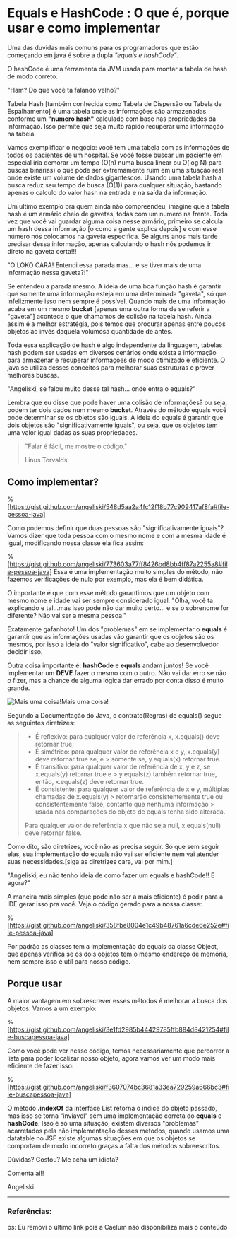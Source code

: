 # Equals e HashCode : O que é, porque usar e como implementar

Uma das duvidas mais comuns para os programadores que estão começando em java é sobre a dupla _"equals e hashCode"_.

O hashCode é uma ferramenta da JVM usada para montar a tabela de hash de modo correto.

"Ham? Do que você ta falando velho?"

Tabela Hash \[também conhecida como Tabela de Dispersão ou Tabela de Espalhamento\] é uma tabela onde as informações são armazenadas conforme um **"numero hash"** calculado com base nas propriedades da informação. Isso permite que seja muito rápido recuperar uma informação na tabela.

Vamos exemplificar o negócio: você tem uma tabela com as informações de todos os pacientes de um hospital. Se você fosse buscar um paciente em especial iria demorar um tempo (O(n) numa busca linear ou O(log N) para buscas binarias) o que pode ser extremamente ruim em uma situação real onde existe um volume de dados gigantescos. Usando uma tabela hash a busca reduz seu tempo de busca (O(1)) para qualquer situação, bastando apenas o calculo do valor hash na entrada e na saída da informação.

Um ultimo exemplo pra quem ainda não compreendeu, imagine que a tabela hash é um armário cheio de gavetas, todas com um numero na frente. Toda vez que você vai guardar alguma coisa nesse armário, primeiro se calcula um hash dessa informação \[o como a gente explica depois\] e com esse número nós colocamos na gaveta especifica. Se alguns anos mais tarde precisar dessa informação, apenas calculando o hash nós podemos ir direto na gaveta certa!!!

"O LOKO CARA! Entendi essa parada mas… e se tiver mais de uma informação nessa gaveta?!"

Se entendeu a parada mesmo. A ideia de uma boa função hash é garantir que somente uma informação esteja em uma determinada "gaveta", só que infelizmente isso nem sempre é possível. Quando mais de uma informação acaba em um mesmo **bucket** \[apenas uma outra forma de se referir a "gaveta"\] acontece o que chamamos de colisão na tabela hash. Ainda assim é a melhor estratégia, pois temos que procurar apenas entre poucos objetos ao invés daquela volumosa quantidade de antes.

Toda essa explicação de hash é algo independente da linguagem, tabelas hash podem ser usadas em diversos cenários onde exista a informação para armazenar e recuperar informações de modo otimizado e eficiente. O java se utiliza desses conceitos para melhorar suas estruturas e prover melhores buscas.

"Angeliski, se falou muito desse tal hash… onde entra o equals?"

Lembra que eu disse que pode haver uma colisão de informações? ou seja, podem ter dois dados num mesmo **bucket**. Através do método equals você pode determinar se os objetos são iguais. A ideia do equals é garantir que dois objetos são "significativamente iguais", ou seja, que os objetos tem uma valor igual dadas as suas propriedades.

> "Falar é fácil, me mostre o código."
> 
> Linus Torvalds

Como implementar?
-----------------
%[https://gist.github.com/angeliski/548d5aa2a4fc12f18b77c909417af8fa#file-pessoa-java]

Como podemos definir que duas pessoas são "significativamente iguais"? Vamos dizer que toda pessoa com o mesmo nome e com a mesma idade é igual, modificando nossa classe ela fica assim:

%[https://gist.github.com/angeliski/773603a77ff8426bd8bb4ff87a2255a8#file-pessoa-java]
Essa é uma implementação muito simples do método, não fazemos verificações de nulo por exemplo, mas ela é bem didática.

O importante é que com esse método garantimos que um objeto com mesmo nome e idade vai ser sempre considerado igual. "Olha, você ta explicando e tal…mas isso pode não dar muito certo… e se o sobrenome for diferente? Não vai ser a mesma pessoa."

Exatamente gafanhoto! Um dos "problemas" em se implementar o **equals** é garantir que as informações usadas vão garantir que os objetos são os mesmos, por isso a ideia do "valor significativo", cabe ao desenvolvedor decidir isso.

Outra coisa importante é: **hashCode** e **equals** andam juntos! Se você implementar um **DEVE** fazer o mesmo com o outro. Não vai dar erro se não o fizer, mas a chance de alguma lógica dar errado por conta disso é muito grande.

![Mais uma coisa!](https://cdn.hashnode.com/res/hashnode/image/upload/v1660445912078/24euZ87hr.jpeg)Mais uma coisa!

Segundo a Documentação do Java, o contrato(Regras) de equals() segue as seguintes diretrizes:

> *   É reflexivo: para qualquer valor de referência x, x.equals() deve retornar true;
> *   É simétrico: para qualquer valor de referência x e y, x.equals(y) deve retornar true se, e > somente se, y.equals(x) retornar true.
> *   É transitivo: para qualquer valor de referência de x, y e z, se x.equals(y) retornar true e > y.equals(z) também retornar true, então, x.equals(z) deve retornar true.
> *   É consistente: para qualquer valor de referência de x e y, múltiplas chamadas de x.equals(y) > retornarão consistentemente true ou consistentemente false, contanto que nenhuma informação > usada nas comparações do objeto de equals tenha sido alterada.
> 
> Para qualquer valor de referência x que não seja null, x.equals(null) deve retornar false.

Como dito, são diretrizes, você não as precisa seguir. Só que sem seguir elas, sua implementação do equals não vai ser eficiente nem vai atender suas necessidades.\[siga as diretrizes cara, vai por mim.\]

"Angeliski, eu não tenho ideia de como fazer um equals e hashCode!! E agora?"

A maneira mais simples (que pode não ser a mais eficiente) é pedir para a IDE gerar isso pra você. Veja o código gerado para a nossa classe:

%[https://gist.github.com/angeliski/358fbe8004e1c49b48761a6cde6e252e#file-pessoa-java]

Por padrão as classes tem a implementação do equals da classe Object, que apenas verifica se os dois objetos tem o mesmo endereço de memória, nem sempre isso é util para nosso código.

Porque usar
-----------

A maior vantagem em sobrescrever esses métodos é melhorar a busca dos objetos. Vamos a um exemplo:

%[https://gist.github.com/angeliski/3e1fd2985b44429785ffb884d8421254#file-buscapessoa-java]

Como você pode ver nesse código, temos necessariamente que percorrer a lista para poder localizar nosso objeto, agora vamos ver um modo mais eficiente de fazer isso:

%[https://gist.github.com/angeliski/f3607074bc3681a33ea729259a666bc3#file-buscapessoa-java]

O método **.indexOf** da interface List retorna o indice do objeto passado, mas isso se torna "inviável" sem uma implementação correta do **equals** e **hashCode**. Isso é só uma situação, existem diversos "problemas" acarretados pela não implementação desses métodos, quando usamos uma datatable no JSF existe algumas situações em que os objetos se comportam de modo incorreto graças a falta dos métodos sobreescritos.

Dúvidas? Gostou? Me acha um idiota?

Comenta ai!!

Angeliski

* * *

### Referências:

ps: Eu removi o último link pois a Caelum não disponibiliza mais o conteúdo